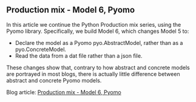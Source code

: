 ## Production mix - Model 6, Pyomo
In this article we continue the Python Production mix series, using the Pyomo library. Specifically, we build Model 6, which changes Model 5 to:

- Declare the model as a Pyomo pyo.AbstractModel, rather than as a pyo.ConcreteModel.
- Read the data from a dat file rather than a json file.

These changes show that, contrary to how abstract and concrete models are portrayed in most blogs, there is actually little difference between abstract and concrete Pyomo models.

Blog article: [Production mix - Model 6, Pyomo](https://www.solvermax.com/blog/production-mix-model-6-pyomo)
